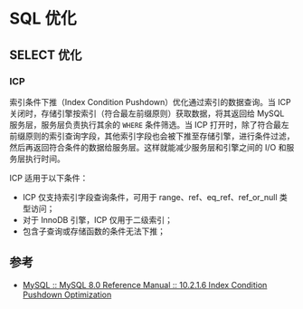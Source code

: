 # SQL 优化

## SELECT 优化

### ICP

索引条件下推（Index Condition Pushdown）优化通过索引的数据查询。当 ICP 关闭时，存储引擎按索引（符合最左前缀原则）获取数据，将其返回给 MySQL 服务层，服务层负责执行其余的 `WHERE` 条件筛选。当 ICP 打开时，除了符合最左前缀原则的索引查询字段，其他索引字段也会被下推至存储引擎，进行条件过滤，然后再返回符合条件的数据给服务层。这样就能减少服务层和引擎之间的 I/O 和服务层执行时间。

ICP 适用于以下条件：

- ICP 仅支持索引字段查询条件，可用于 range、ref、eq_ref、ref_or_null 类型访问；
- 对于 InnoDB 引擎，ICP 仅用于二级索引；
- 包含子查询或存储函数的条件无法下推；

## 参考

- [MySQL :: MySQL 8.0 Reference Manual :: 10.2.1.6 Index Condition Pushdown Optimization](https://dev.mysql.com/doc/refman/8.0/en/index-condition-pushdown-optimization.html)

